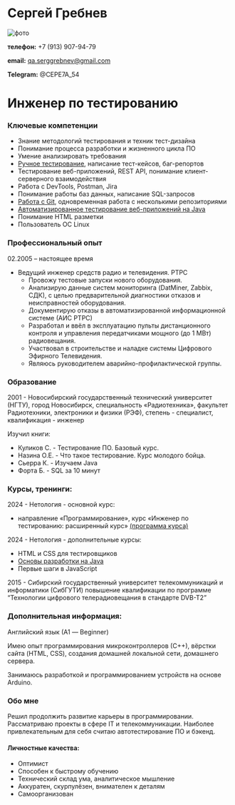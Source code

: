 # Сергей Гребнев

![фото](/img/serg.jpg)

**телефон:** +7 (913) 907-94-79

**email:** qa.serggrebnev@gmail.com

**Telegram:** @CEPE7A_54


# Инженер по тестированию


### Ключевые компетенции

- Знание методологий тестирования и техник тест-дизайна
- Понимание процесса разработки и жизненного цикла ПО
- Умение анализировать требования
- [Ручное тестирование](/img/certificate_01.pdf), написание тест-кейсов, баг-репортов
- Тестирование веб-приложений, REST API, понимание клиент-серверного взаимодействия
- Работа с DevTools, Postman, Jira
- Понимание работы баз данных, написание SQL-запросов
- [Работа с Git](/img/certificate_02.pdf), одновременная работа с несколькими репозиториями
- [Автоматизированное тестирование веб-приложений на Java](/img/certificate_03.pdf)
- Понимание HTML разметки
- Пользователь ОС Linux



### Профессиональный опыт
02.2005 – настоящее время
- Ведущий инженер средств радио и телевидения. РТРС
    * Провожу тестовые запуски нового оборудования.
    * Анализирую данные систем мониторинга (DatMiner, Zabbix, СДК), с целью предварительной диагностики отказов и неисправностей оборудования.
    * Документирую отказы в автоматизированной информационной системе (АИС РТРС)
    * Разработал и ввёл в эксплуатацию пульты дистанционного контроля и управления передатчиками мощного (до 1 МВт) радиовещания.
    * Участвовал в строительстве и наладке системы Цифрового Эфирного Телевидения.
    * Являюсь руководителем аварийно-профилактической группы.

### Образование
2001 - Новосибирский государственный технический университет (НГТУ), город Новосибирск,
специальность «Радиотехника», факультет Радиотехники, электроники и физики (РЭФ), степень - специалист, квалификация - инженер

Изучил книги:
- Куликов С. - Тестирование ПО. Базовый курс.
- Назина О.Е. - Что такое тестирование. Курс молодого бойца.
- Сьерра К. - Изучаем Java
- Форта Б. - SQL за 10 минут


### Курсы, тренинги:
2024 - 
Нетология - основной курс:
- направление «Программирование», курс «Инженер по тестированию: расширенный курс» [(программа курса)](https://netology.ru/programs/qa#/result_2)

2024 - 
Нетология - дополнительные курсы:
- HTML и CSS для тестировщиков
- [Основы разработки на Java](https://netology.ru/programs/java-free)
- Первые шаги в JavaScript

2015 - 
Сибирский государственный университет телекоммуникаций и информатики (СибГУТИ)
повышение квалификации по программе “Технологии цифрового телерадиовещания в стандарте DVB-T2”



### Дополнительная информация:
Английский язык (А1 — Beginner)

Имею опыт программирования микроконтроллеров (С++), вёрстки сайта (HTML, CSS), создания домашней локальной сети, домашнего сервера.

Занимаюсь разработкой и программированием устройств на основе Arduino.


### Обо мне

Решил продолжить развитие карьеры в программировании. Рассматриваю проекты в сфере IT и телекоммуникации.
Наиболее привлекательным для себя считаю автотестирование ПО и бэкенд.

#### Личностные качества:

- Оптимист
- Способен к быстрому обучению
- Технический склад ума, аналитическое мышление
- Аккуратен, скурпулёзен, внимателен к деталям
- Самоорганизован
